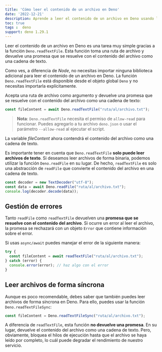 ```yaml
---
title: 'Cómo leer el contenido de un archivo en Deno'
date: '2022-12-21'
description: Aprende a leer el contenido de un archivo en Deno usando la función Deno.readTextFile y Deno.readFile
toc: true
tags :  deno
support: deno 1.29.1
---
```


Leer el contenido de un archivo en Deno es una tarea muy simple gracias a la función `Deno.readTextFile`. Esta función toma una ruta de archivo y devuelve una promesa que se resuelve con el contenido del archivo como una cadena de texto.

Como ves, a diferencia de *Node*, no necesitas importar ninguna biblioteca adicional para leer el contenido de un archivo en Deno. La función `Deno.readTextFile` está disponible desde el objeto global `Deno` y no necesitas importarla explícitamente.

Acepta una ruta de archivo como argumento y devuelve una promesa que se resuelve con el contenido del archivo como una cadena de texto:

```typescript
const fileContent = await Deno.readTextFile("ruta/al/archivo.txt");
```

> **Nota**: `Deno.readTextFile` necesita el permiso de `allow-read` para funcionar. Puedes agregarlo a tu archivo `deno.json` o usar el parámetro `--allow-read` al ejecutar el script.

La variable *fileContent* ahora contendrá el contenido del archivo como una cadena de texto.

Es importante tener en cuenta que `Deno.readTextFile` **solo puede leer archivos de texto**. Si deseamos leer archivos de forma binaria, podemos utilizar la función `Deno.readFile` en su lugar. De hecho, `readTextFile` es solo una abstracción de `readFile` que convierte el contenido del archivo en una cadena de texto.

```typescript
const decoder = new TextDecoder("utf-8");
const data = await Deno.readFile("ruta/al/archivo.txt");
console.log(decoder.decode(data));
```

## Gestión de errores

Tanto `readFile` como `readTextFile` devuelven una **promesa que se resuelve con el contenido del archivo**. Si ocurre un error al leer el archivo, la promesa se rechazará con un objeto `Error` que contiene información sobre el error.

Si usas `async/await` puedes manejar el error de la siguiente manera:

```typescript
try {
  const fileContent = await readTextFile("ruta/al/archivo.txt");
} catch (error) {
  console.error(error); // haz algo con el error
}
```

## Leer archivos de forma síncrona

Aunque es poco recomendable, debes saber que también puedes leer archivos de forma síncrona en Deno. Para ello, puedes usar la función `Deno.readTextFileSync`:

```typescript
const fileContent = Deno.readTextFileSync("ruta/al/archivo.txt");
```

A diferencia de `readTextFile`, esta función **no devuelve una promesa**. En su lugar, devuelve el contenido del archivo como una cadena de texto. Pero, obviamente, bloquea el hilos de ejecución hasta que el archivo se haya leído por completo, lo cuál puede degradar el rendimiento de nuestro servicio.
